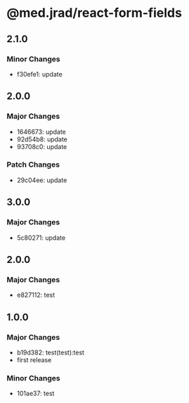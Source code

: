 # @med.jrad/react-form-fields

## 2.1.0

### Minor Changes

- f30efe1: update

## 2.0.0

### Major Changes

- 1646673: update
- 92d54b8: update
- 93708c0: update

### Patch Changes

- 29c04ee: update

## 3.0.0

### Major Changes

- 5c80271: update

## 2.0.0

### Major Changes

- e827112: test

## 1.0.0

### Major Changes

- b19d382: test(test):test
- first release

### Minor Changes

- 101ae37: test
